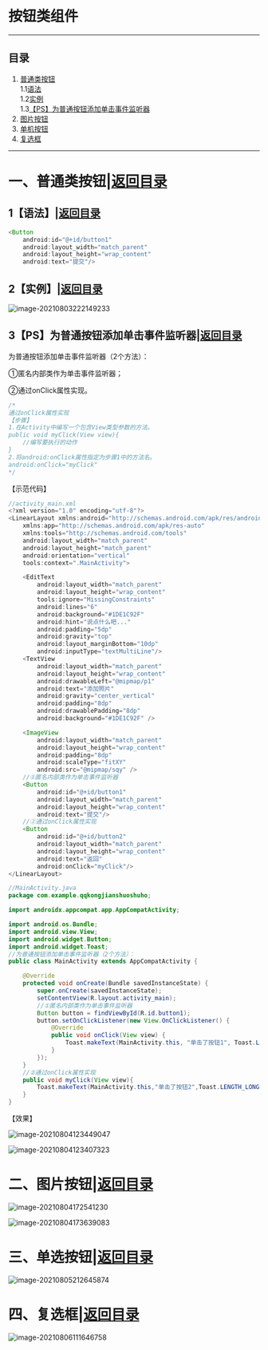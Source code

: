 #   按钮类组件

----
## <span id="jump目录">目录</span>
1. [普通类按钮](#jump1)  
  1.1[语法](#jump1.1)  
  1.2[实例](#jump1.2)  
  1.3[【PS】为普通按钮添加单击事件监听器](#jump1.3)  
2. [图片按钮](#jump2)  
3. [单机按钮](#jump3)  
4. [复选框](#jump4)
----
# <span id="jump1">一、普通类按钮</span>|[返回目录](#jump目录)

## <span id="jump1.1">1【语法】</span>|[返回目录](#jump目录)

```java
<Button
    android:id="@+id/button1"
    android:layout_width="match_parent"
    android:layout_height="wrap_content"
    android:text="提交"/>
```

## <span id="jump1.2">2【实例】</span>|[返回目录](#jump目录)

![image-20210803222149233](https://cdn.jsdelivr.net/gh/FocusOn1/myImg/imgimage-20210803222149233.png)

## <span id="jump1.3">3【PS】为普通按钮添加单击事件监听器</span>|[返回目录](#jump目录)

为普通按钮添加单击事件监听器（2个方法）：

①匿名内部类作为单击事件监听器；

②通过onClick属性实现。

```java 
/*
通过onClick属性实现
【步骤】
1.在Activity中编写一个包含View类型参数的方法。
public void myClick(View view){
	//编写要执行的动作
}
2.将android:onClick属性指定为步骤1中的方法名。
android:onClick="myClick"
*/

```

【示范代码】

```java
//activity_main.xml
<?xml version="1.0" encoding="utf-8"?>
<LinearLayout xmlns:android="http://schemas.android.com/apk/res/android"
    xmlns:app="http://schemas.android.com/apk/res-auto"
    xmlns:tools="http://schemas.android.com/tools"
    android:layout_width="match_parent"
    android:layout_height="match_parent"
    android:orientation="vertical"
    tools:context=".MainActivity">

    <EditText
        android:layout_width="match_parent"
        android:layout_height="wrap_content"
        tools:ignore="MissingConstraints"
        android:lines="6"
        android:background="#1DE1C92F"
        android:hint="说点什么吧..."
        android:padding="5dp"
        android:gravity="top"
        android:layout_marginBottom="10dp"
        android:inputType="textMultiLine"/>
    <TextView
        android:layout_width="match_parent"
        android:layout_height="wrap_content"
        android:drawableLeft="@mipmap/p1"
        android:text="添加照片"
        android:gravity="center_vertical"
        android:padding="8dp"
        android:drawablePadding="8dp"
        android:background="#1DE1C92F" />

    <ImageView
        android:layout_width="match_parent"
        android:layout_height="wrap_content"
        android:padding="8dp"
        android:scaleType="fitXY"
        android:src="@mipmap/sqy" />
    //①匿名内部类作为单击事件监听器
    <Button
        android:id="@+id/button1"
        android:layout_width="match_parent"
        android:layout_height="wrap_content"
        android:text="提交"/>
    //②通过onClick属性实现
    <Button
        android:id="@+id/button2"
        android:layout_width="match_parent"
        android:layout_height="wrap_content"
        android:text="返回"
        android:onClick="myClick"/>
</LinearLayout>

//MainActivity.java            
package com.example.qqkongjianshuoshuho;

import androidx.appcompat.app.AppCompatActivity;

import android.os.Bundle;
import android.view.View;
import android.widget.Button;
import android.widget.Toast;
//为普通按钮添加单击事件监听器（2个方法）：
public class MainActivity extends AppCompatActivity {

    @Override
    protected void onCreate(Bundle savedInstanceState) {
        super.onCreate(savedInstanceState);
        setContentView(R.layout.activity_main);
        //①匿名内部类作为单击事件监听器
        Button button = findViewById(R.id.button1);
        button.setOnClickListener(new View.OnClickListener() {
            @Override
            public void onClick(View view) {
                Toast.makeText(MainActivity.this, "单击了按钮1", Toast.LENGTH_SHORT).show();
            }
        });
    }
    //②通过onClick属性实现
    public void myClick(View view){
        Toast.makeText(MainActivity.this,"单击了按钮2",Toast.LENGTH_LONG).show();
    }
}
```

【效果】

![image-20210804123449047](https://cdn.jsdelivr.net/gh/FocusOn1/myImg/imgimage-20210804123449047.png)

![image-20210804123407323](https://cdn.jsdelivr.net/gh/FocusOn1/myImg/imgimage-20210804123407323.png)

# <span id="jump2">二、图片按钮</span>|[返回目录](#jump目录)

![image-20210804172541230](https://cdn.jsdelivr.net/gh/FocusOn1/myImg/imgimage-20210804172541230.png)

![image-20210804173639083](https://cdn.jsdelivr.net/gh/FocusOn1/myImg/imgimage-20210804173639083.png)

# <span id="jump3">三、单选按钮</span>|[返回目录](#jump目录)

![image-20210805212645874](https://cdn.jsdelivr.net/gh/FocusOn1/myImg/imgimage-20210805212645874.png)

# <span id="jump4">四、复选框</span>|[返回目录](#jump目录)

![image-20210806111646758](https://cdn.jsdelivr.net/gh/FocusOn1/myImg/imgimage-20210806111646758.png)

